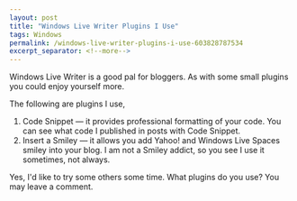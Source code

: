 ```yaml
---
layout: post
title: "Windows Live Writer Plugins I Use"
tags: Windows
permalink: /windows-live-writer-plugins-i-use-603828787534
excerpt_separator: <!--more-->
---
```

Windows Live Writer is a good pal for bloggers. As with some small plugins you could enjoy yourself more.

The following are plugins I use,

1. Code Snippet — it provides professional formatting of your code. You can see what code I published in posts with Code Snippet.
1. Insert a Smiley — it allows you add Yahoo! and Windows Live Spaces smiley into your blog. I am not a Smiley addict, so you see I use it sometimes, not always.

Yes, I'd like to try some others some time. What plugins do you use? You may leave a comment.
<!--more-->